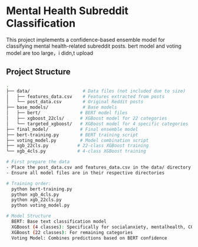 # Mental Health Subreddit Classification

This project implements a confidence-based ensemble model for classifying mental health-related subreddit posts.
bert model and voting model are too large，i didn,t upload


## Project Structure
```bash
.
├── data/                    # Data files (not included due to size)
│   ├── features_data.csv    # Features extracted from posts
│   └── post_data.csv        # Original Reddit posts
├── base_models/             # Base models
│   ├── bert/               # BERT model files
│   ├── xgboost_22cls/      # XGBoost model for 22 categories
│   └── targeted_xgboost/   # XGBoost model for 4 specific categories
├── final_model/            # Final ensemble model
├── bert-training.py        # BERT training script
├── voting_model.py         # Model combination script
├── xgb_22cls.py           # 22-class XGBoost training
└── xgb_4cls.py            # 4-class XGBoost training

# First prepare the data
- Place the post_data.csv and features_data.csv in the data/ directory
- Ensure all model files are in their respective directories

# Training order:
  python bert-training.py   
  python xgb_4cls.py          
  python xgb_22cls.py      
  python voting_model.py

# Model Structure
  BERT: Base text classification model
  XGBoost (4 classes): Specifically for socialanxiety, mentalhealth, COVID19_support, and lonely
  XGBoost (22 classes): For remaining categories
  Voting Model: Combines predictions based on BERT confidence
